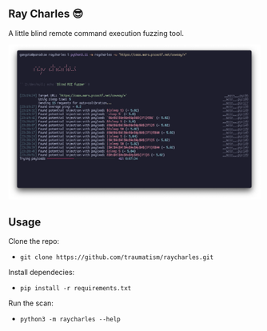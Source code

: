 ## Ray Charles 😎

A little blind remote command execution fuzzing tool.

![](./screenshot.png)

## Usage

Clone the repo:

- `git clone https://github.com/traumatism/raycharles.git`

Install dependecies:

- `pip install -r requirements.txt`

Run the scan:

- `python3 -m raycharles --help`
